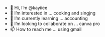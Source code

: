 - 👋 Hi, I’m @kayiiee
- 👀 I’m interested in ... cooking and singjng
- 🌱 I’m currently learning ... accounting 
- 💞️ I’m looking to collaborate on ... canva pro
- 📫 How to reach me ... using gmail 

<!---
kayiiee/kayiiee is a ✨ special ✨ repository because its `README.md` (this file) appears on your GitHub profile.
You can click the Preview link to take a look at your changes.
--->
